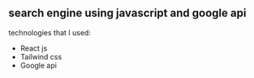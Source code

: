 ## search engine using javascript and google api
technologies that I used:
- React js
- Tailwind css
- Google api
